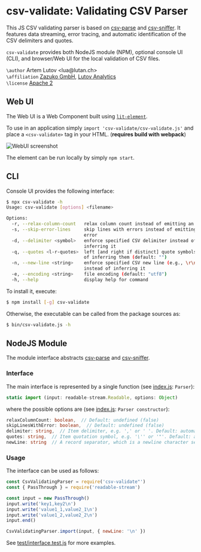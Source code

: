 # csv-validate: Validating CSV Parser
This JS CSV validating parser is based on [csv-parse](https://github.com/wdavidw/node-csv-parse) and [csv-sniffer](https://github.com/MonetDBSolutions/npm-csv-sniffer). It features data streaming, error tracing, and automatic identification of the CSV delimiters and quotes.

`csv-validate` provides both NodeJS module (NPM), optional console UI (CLI), and browser/Web UI for the local validation of CSV files.

`\author` Artem Lutov <lua&#64;&#108;utan&#46;ch>  
`\affiliation` [Zazuko GmbH](https://zazuko.com), [Lutov Analytics](https://lutan.ch)  
`\license` [Apache 2](https://www.apache.org/licenses/LICENSE-2.0)

## Web UI

The Web UI is a Web Component built using [`lit-element`](https://npm.im/lit-element).

To use in an application simply `import 'csv-validate/csv-validate.js'` and place a `<csv-validate>` tag in your HTML. (**requires build with webpack**)

![WebUI screenshot](img/csv-validate_WebUI.png)

The element can be run locally by simply `npm start`.

## CLI
Console UI provides the following interface:
```sh
$ npx csv-validate -h
Usage: csv-validate [options] <filename>

Options:
  -r, --relax-column-count   relax column count instead of emitting an error
  -s, --skip-error-lines     skip lines with errors instead of emitting an
                             error
  -d, --delimiter <symbol>   enforce specified CSV delimiter instead of
                             inferring it
  -q, --quotes <l-r-quotes>  left [and right if distinct] quote symbols instead
                             of inferring them (default: "")
  -n, --new-line <string>    enforce specified CSV new line (e.g., \r\n)
                             instead of inferring it
  -e, --encoding <string>    file encoding (default: "utf8")
  -h, --help                 display help for command
```

To install it, execute:
```sh
$ npm install [-g] csv-validate
```
Otherwise, the executable can be called from the package sources as:
```sh
$ bin/csv-validate.js -h
```

## NodeJS Module
The module interface abstracts [csv-parse](https://github.com/wdavidw/node-csv-parse) and [csv-sniffer](https://github.com/MonetDBSolutions/npm-csv-sniffer).

### Interface
The main interface is represented by a single function (see [index.js](index.js): `Parser`):
```js
static import (input: readable-stream.Readable, options: Object)
```
where the possible options are (see [index.js](index.js): `Parser constructor`):
```ts
relaxColumnCount: boolean,  // Default: undefined (false)
skipLinesWithError: boolean,  // Default: undefined (false)
delimiter: string,  // Item delimiter, e.g. ',' or ' '. Default: automatically inferred
quotes: string,  // Item quotation symbol, e.g. '\'' or '"'. Default: automatically inferred
newLine: string  // A record separator, which is a newline character set, e.g., '\n' or '\n\r'. Default: automatically inferred
```

### Usage
The interface can be used as follows:
```js
const CsvValidatingParser = require('csv-validate"')
const { PassThrough } = require('readable-stream')

const input = new PassThrough()
input.write('key1,key2\n')
input.write('value1_1,value2_1\n')
input.write('value1_2,value2_2\n')
input.end()

CsvValidatingParser.import(input, { newLine: '\n' })
```
See [test/interface.test.js](test/interface.test.js) for more examples.
